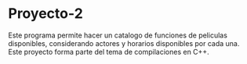 # Proyecto-2
Este programa permite hacer un catalogo de funciones de peliculas disponibles, 
considerando actores y horarios disponibles por cada una. 
Este proyecto forma parte del tema de compilaciones en C++.
